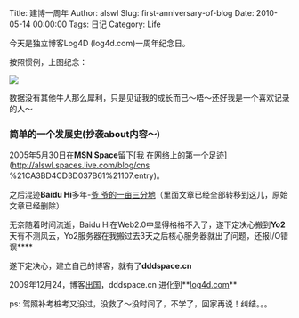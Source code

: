 Title: 建博一周年
Author: alswl
Slug: first-anniversary-of-blog
Date: 2010-05-14 00:00:00
Tags: 日记
Category: Life

今天是独立博客Log4D (log4d.com)一周年纪念日。

按照惯例，上图纪念：

![](http://upload-log4d.qiniudn.com/2010/05/analysis.jpg)

数据没有其他牛人那么犀利，只是见证我的成长而已～唔～还好我是一个喜欢记录的人～

### 简单的一个发展史(抄袭about内容～)

2005年5月30日在**MSN Space**留下[我 在网络上的第一个足迹](http://alswl.spaces.live.com/blog/cns
%21CA3BD4CD3D037B61%21107.entry)。

之后混迹**Baidu Hi**多年-[爷
爷的一亩三分地](http://hi.baidu.com/alswl)（里面文章已经全部转移到这儿，原始文章已经删除）

无奈随着时间流逝，Baidu Hi在Web2.0中显得格格不入了，遂下定决心搬到**Yo2**
天有不测风云，Yo2服务器在我搬过去3天之后核心服务器就出了问题，还报I/O错误****

遂下定决心，建立自己的博客，就有了**dddspace.cn**

2009年12月24，博客出国，dddspace.cn 进化到**[log4d.com](http://log4d.com)**

ps: 驾照补考桩考又没过，没救了～没时间了，不学了，回家再说！纠结。。。

